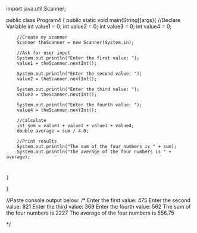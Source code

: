 import java.util.Scanner; 

public class Program4 {
    public static void main(String[]args){
        //Declare Variable 
        int value1 = 0; 
        int value2 = 0; 
        int value3 = 0; 
        int value4 = 0;
        
        //Create my scanner
        Scanner theScanner = new Scanner(System.in); 
        
        //Ask for user input
        System.out.println("Enter the first value: "); 
        value1 = theScanner.nextInt(); 
        
        System.out.println("Enter the second value: "); 
        value2 = theScanner.nextInt(); 
        
        System.out.println("Enter the third value: "); 
        value3 = theScanner.nextInt(); 
        
        System.out.println("Enter the fourth value: ");
        value4 = theScanner.nextInt(); 
        
        //Calculate
        int sum = value1 + value2 + value3 + value4;
        double average = sum / 4.0;
        
        //Print results 
        System.out.println("The sum of the four numbers is " + sum); 
        System.out.println("The average of the four numbers is " + average);
        
        
        
    }
}


//Paste console output below:
/*
Enter the first value: 
475
Enter the second value: 
821
Enter the third value: 
369
Enter the fourth value: 
562
The sum of the four numbers is 2227
The average of the four numbers is 556.75

*/
